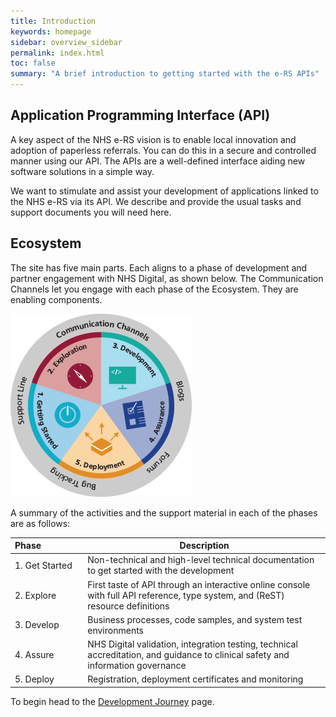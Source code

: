 ```yaml
---
title: Introduction
keywords: homepage
sidebar: overview_sidebar
permalink: index.html
toc: false
summary: "A brief introduction to getting started with the e-RS APIs"
---
```


## Application Programming Interface (API) ##

A key aspect of the NHS e-RS vision is to enable local innovation and adoption of paperless referrals. You can do this in a secure and controlled manner using our API. The APIs are a well-defined interface aiding new software solutions in a simple way.

We want to stimulate and assist your development of applications linked to the NHS e-RS via its API. We describe and provide the usual tasks and support documents you will need here.

## Ecosystem ##

The site has five main parts. Each aligns to a phase of development and partner engagement with NHS Digital, as shown below. The Communication Channels let you engage with each phase of the Ecosystem. They are enabling components.

![NHS e-RS API Development Journey](images/ecosystem/eRS-ecosystem.gif)

A summary of the activities and the support material in each of the phases are as follows:

|Phase&nbsp;&nbsp;&nbsp;&nbsp;&nbsp;&nbsp;&nbsp;&nbsp;&nbsp;&nbsp;&nbsp;&nbsp;&nbsp;&nbsp;&nbsp;&nbsp;|Description|
|---|---|
|1.&nbsp;Get&nbsp;Started|Non-technical and high-level technical documentation to get started with the development|
|2.&nbsp;Explore|First taste of API through an interactive online console with full API reference, type system, and (ReST) resource definitions|
|3.&nbsp;Develop|Business processes, code samples, and system test environments|
|4.&nbsp;Assure|NHS Digital validation, integration testing, technical accreditation, and guidance to clinical safety and information governance|
|5.&nbsp;Deploy|Registration, deployment certificates and monitoring|

To begin head to the [Development Journey](getstarted_development_journey.html) page.
